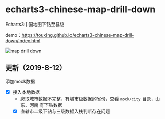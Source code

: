 # echarts3-chinese-map-drill-down
Echarts3中国地图下钻至县级

demo：https://touxing.github.io/echarts3-chinese-map-drill-down/index.html

![map drill down](./static/img/map.gif)

## 更新（2019-8-12）

添加mock数据

- [x] 接入本地数据
  - 爬取城市数据不完整，有城市级数据的省份，查看 `mock/city` 目录，山东、河南 有下钻数据
  - [x] 直辖市二级下钻与三级数据入栈判断存在问题